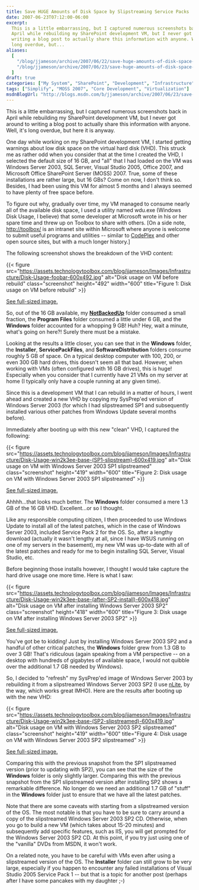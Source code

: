 ```yaml
---
title: Save HUGE Amounts of Disk Space by Slipstreaming Service Packs
date: 2007-06-23T07:12:00-06:00
excerpt:
  This is a little embarrassing, but I captured numerous screenshots back in
  April while rebuilding my SharePoint development VM, but I never got around to
  writing a blog post to actually share this information with anyone. Well, it's
  long overdue, but...
aliases:
  [
    "/blog/jjameson/archive/2007/06/22/save-huge-amounts-of-disk-space-by-slipstreaming-service-packs.aspx",
    "/blog/jjameson/archive/2007/06/23/save-huge-amounts-of-disk-space-by-slipstreaming-service-packs.aspx",
  ]
draft: true
categories: ["My System", "SharePoint", "Development", "Infrastructure"]
tags: ["Simplify", "MOSS 2007", "Core Development", "Virtualization"]
msdnBlogUrl: "http://blogs.msdn.com/b/jjameson/archive/2007/06/23/save-huge-amounts-of-disk-space-by-slipstreaming-service-packs.aspx"
---
```


This is a little embarrassing, but I captured numerous screenshots back in April
while rebuilding my SharePoint development VM, but I never got around to writing
a blog post to actually share this information with anyone. Well, it's long
overdue, but here it is anyway.

One day while working on my SharePoint development VM, I started getting
warnings about low disk space on the virtual hard disk (VHD). This struck me as
rather odd when you consider that at the time I created the VHD, I selected the
default size of 16 GB, and "all" that I had loaded on the VM was Windows Server
2003, SQL Server, Visual Studio 2005, Office 2007, and Microsoft Office
SharePoint Server (MOSS) 2007. True, some of these installations are rather
large, but 16 GBs? Come on now, I don't think so. Besides, I had been using this
VM for almost 5 months and I always seemed to have plenty of free space before.

To figure out why, gradually over time, my VM managed to consume nearly all of
the available disk space, I used a utility named wdu.exe (Windows Disk Usage, I
believe) that some developer at Microsoft wrote in his or her spare time and
threw up on Toolbox to share with others.
[On a side note, [http://toolbox/](http://toolbox/) is an intranet site within
Microsoft where anyone is welcome to submit useful programs and utilities --
similar to [CodePlex](http://www.codeplex.com/) and other open source sites, but
with a much longer history.]

The following screenshot shows the breakdown of the VHD content:

{{< figure
src="https://assets.technologytoolbox.com/blog/jjameson/Images/Infrastructure/Disk-Usage-foobar-600x492.jpg"
alt="Disk usage on VM before rebuild" class="screenshot" height="492"
width="600" title="Figure 1: Disk usage on VM before rebuild" >}}

[See full-sized image.](https://assets.technologytoolbox.com/blog/jjameson/Images/Infrastructure/Disk-Usage-foobar-775x635.jpg)

So, out of the 16 GB available, my
[**NotBackedUp**](/blog/jjameson/2007/03/22/backedup-and-notbackedup) folder
consumed a small fraction, the **Program Files** folder consumed a little under
6 GB, and the **Windows** folder accounted for a whopping 9 GB! Huh? Hey, wait a
minute, what's going on here?! Surely there must be a mistake.

Looking at the results a little closer, you can see that in the **Windows**
folder, the **Installer**, **ServicePackFiles**, and **SoftwareDistribution**
folders consume roughly 5 GB of space. On a typical desktop computer with 100,
200, or even 300 GB hard drives, this doesn't seem all that bad. However, when
working with VMs (often configured with 16 GB drives), this is huge! Especially
when you consider that I currently have 21 VMs on my server at home (I typically
only have a couple running at any given time).

Since this is a development VM that I can rebuild in a matter of hours, I went
ahead and created a new VHD by copying my SysPrep'ed version of Windows Server
2003 (for which I had slipstreamed SP1 and subsequently installed various other
patches from Windows Update several months before).

Immediately after booting up with this new "clean" VHD, I captured the
following:

{{< figure
src="https://assets.technologytoolbox.com/blog/jjameson/Images/Infrastructure/Disk-Usage-win2k3ee-base-(SP1-slipstream)-600x419.jpg"
alt="Disk usage on VM with Windows Server 2003 SP1 slipstreamed"
class="screenshot" height="419" width="600"
title="Figure 2: Disk usage on VM with Windows Server 2003 SP1 slipstreamed" >}}

[See full-sized image.](https://assets.technologytoolbox.com/blog/jjameson/Images/Infrastructure/Disk-Usage-win2k3ee-base-%28SP1-slipstream%29-768x536.jpg)

Ahhhh...that looks much better. The **Windows** folder consumed a mere 1.3 GB of
the 16 GB VHD. Excellent...or so I thought.

Like any responsible computing citizen, I then proceeded to use Windows Update
to install all of the latest patches, which in the case of Windows Server 2003,
included Service Pack 2 for the OS. So, after a lengthy download (actually it
wasn't lengthy at all, since I have WSUS running on one of my servers in the
basement), my new VM was up-to-date with all of the latest patches and ready for
me to begin installing SQL Server, Visual Studio, etc.

Before beginning those installs however, I thought I would take capture the hard
drive usage one more time. Here is what I saw:

{{< figure
src="https://assets.technologytoolbox.com/blog/jjameson/Images/Infrastructure/Disk-Usage-win2k3ee-base-(after-SP2-install)-600x418.jpg"
alt="Disk usage on VM after installing Windows Server 2003 SP2"
class="screenshot" height="418" width="600"
title="Figure 3: Disk usage on VM after installing Windows Server 2003 SP2" >}}

[See full-sized image.](https://assets.technologytoolbox.com/blog/jjameson/Images/Infrastructure/Disk-Usage-win2k3ee-base-%28after-SP2-install%29-768x535.jpg)

You've got be to kidding! Just by installing Windows Server 2003 SP2 and a
handful of other critical patches, the **Windows** folder grew from 1.3 GB to
over 3 GB! That's ridiculous (again speaking from a VM perspective -- on a
desktop with hundreds of gigabytes of available space, I would not quibble over
the additional 1.7 GB needed by Windows).

So, I decided to "refresh" my SysPrep'ed image of Windows Server 2003 by
rebuilding it from a slipstreamed Windows Server 2003 SP2 (I use
[nLite](http://www.nliteos.com/), by the way, which works great IMHO). Here are
the results after booting up with the new VHD:

{{< figure
src="https://assets.technologytoolbox.com/blog/jjameson/Images/Infrastructure/Disk-Usage-win2k3ee-base-(SP2-slipstreamed)-600x419.jpg"
alt="Disk usage on VM with Windows Server 2003 SP2 slipstreamed"
class="screenshot" height="419" width="600"
title="Figure 4: Disk usage on VM with Windows Server 2003 SP2 slipstreamed" >}}

[See full-sized image.](https://assets.technologytoolbox.com/blog/jjameson/Images/Infrastructure/Disk-Usage-win2k3ee-base-%28SP2-slipstreamed%29-767x536.jpg)

Comparing this with the previous snapshot from the SP1 slipstreamed version
(prior to updating with SP2), you can see that the size of the **Windows**
folder is only slightly larger. Comparing this with the previous snapshot from
the SP1 slipstreamed version after installing SP2 shows a remarkable difference.
No longer do we need an additional 1.7 GB of "stuff" in the **Windows** folder
just to ensure that we have all the latest patches.

Note that there are some caveats with starting from a slipstreamed version of
the OS. The most notable is that you have to be sure to carry around a copy of
the slipstreamed Windows Server 2003 SP2 CD. Otherwise, when you go to build a
new VM (which takes about 15-20 minutes) and subsequently add specific features,
such as IIS, you will get prompted for the Windows Server 2003 SP2 CD. At this
point, if you try just using one of the "vanilla" DVDs from MSDN, it won't work.

On a related note, you have to be careful with VMs even after using a
slipstreamed version of the OS. The **Installer** folder can still grow to be
very large, especially if you happen to encounter any failed installations of
Visual Studio 2005 Service Pack 1 -- but that is a topic for another post
(perhaps after I have some pancakes with my daughter ;-)

